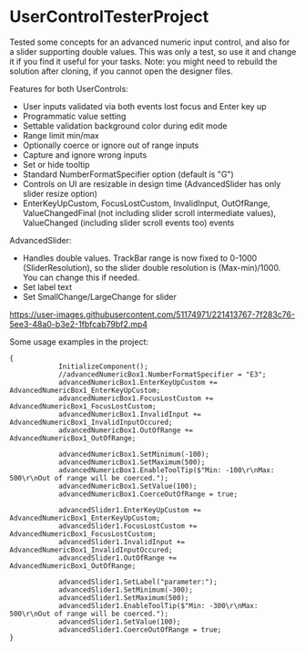 # UserControlTesterProject

Tested some concepts for an advanced numeric input control, and also for a slider supporting double values.
This was only a test, so use it and change it if you find it useful for your tasks.
Note: you might need to rebuild the solution after cloning, if you cannot open the designer files.

Features for both UserControls:
- User inputs validated via both events lost focus and Enter key up
- Programmatic value setting
- Settable validation background color during edit mode
- Range limit min/max
- Optionally coerce or ignore out of range inputs
- Capture and ignore wrong inputs
- Set or hide tooltip
- Standard NumberFormatSpecifier option (default is "G")
- Controls on UI are resizable in design time (AdvancedSlider has only slider resize option)
- EnterKeyUpCustom, FocusLostCustom, InvalidInput, OutOfRange, ValueChangedFinal (not including slider scroll intermediate values), ValueChanged (including slider scroll events too) events

AdvancedSlider:
- Handles double values. TrackBar range is now fixed to 0-1000 (SliderResolution), so the slider double resolution is (Max-min)/1000. You can change this if needed.
- Set label text
- Set SmallChange/LargeChange for slider

https://user-images.githubusercontent.com/51174971/221413767-7f283c76-5ee3-48a0-b3e2-1fbfcab79bf2.mp4

Some usage examples in the project:

```public Form1()
{
            InitializeComponent();
            //advancedNumericBox1.NumberFormatSpecifier = "E3";
            advancedNumericBox1.EnterKeyUpCustom += AdvancedNumericBox1_EnterKeyUpCustom;
            advancedNumericBox1.FocusLostCustom += AdvancedNumericBox1_FocusLostCustom;
            advancedNumericBox1.InvalidInput += AdvancedNumericBox1_InvalidInputOccured;
            advancedNumericBox1.OutOfRange += AdvancedNumericBox1_OutOfRange;

            advancedNumericBox1.SetMinimum(-100);
            advancedNumericBox1.SetMaximum(500);
            advancedNumericBox1.EnableToolTip($"Min: -100\r\nMax: 500\r\nOut of range will be coerced.");
            advancedNumericBox1.SetValue(100);
            advancedNumericBox1.CoerceOutOfRange = true;

            advancedSlider1.EnterKeyUpCustom += AdvancedNumericBox1_EnterKeyUpCustom;
            advancedSlider1.FocusLostCustom += AdvancedNumericBox1_FocusLostCustom;
            advancedSlider1.InvalidInput += AdvancedNumericBox1_InvalidInputOccured;
            advancedSlider1.OutOfRange += AdvancedNumericBox1_OutOfRange;

            advancedSlider1.SetLabel("parameter:");
            advancedSlider1.SetMinimum(-300);
            advancedSlider1.SetMaximum(500);
            advancedSlider1.EnableToolTip($"Min: -300\r\nMax: 500\r\nOut of range will be coerced.");
            advancedSlider1.SetValue(100);
            advancedSlider1.CoerceOutOfRange = true;
}
```


